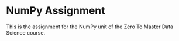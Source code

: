 # NumPy Assignment

This is the assignment for the NumPy unit of the Zero To Master Data Science course.